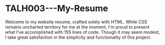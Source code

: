 # TALH003---My-Resume
Welcome to my website resume, crafted solely with HTML. While CSS remains uncharted territory for me at the moment, I'm proud to present what I've accomplished with 155 lines of code. Though it may seem modest, I take great satisfaction in the simplicity and functionality of this project.
